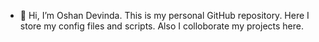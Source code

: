 - 👋 Hi, I’m Oshan Devinda. This is my personal GitHub repository. Here I store my config files and scripts. Also I colloborate my projects here.
<!---
Nasho3D/Nasho3D is a ✨ special ✨ repository because its `README.md` (this file) appears on your GitHub profile.
You can click the Preview link to take a look at your changes.
--->
